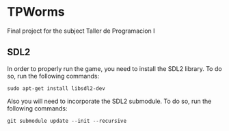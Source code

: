# TPWorms
Final project for the subject Taller de Programacion I

## SDL2
In order to properly run the game, you need to install the SDL2 library. To do so, run the following commands:
```
sudo apt-get install libsdl2-dev
```
Also you will need to incorporate the SDL2 submodule. To do so, run the following commands:
```
git submodule update --init --recursive
```



